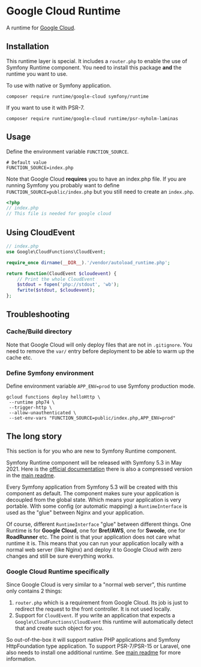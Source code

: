 # Google Cloud Runtime

A runtime for [Google Cloud](https://cloud.google.com/).

## Installation

This runtime layer is special. It includes a `router.php` to enable the use of
Symfony Runtime component. You need to install this package **and** the runtime you
want to use.

To use with native or Symfony application.

```
composer require runtime/google-cloud symfony/runtime
```

If you want to use it with PSR-7.
```
composer require runtime/google-cloud runtime/psr-nyholm-laminas
```

## Usage

Define the environment variable `FUNCTION_SOURCE`.

```
# Default value
FUNCTION_SOURCE=index.php
```

Note that Google Cloud **requires** you to have an index.php file. If you are running
Symfony you probably want to define `FUNCTION_SOURCE=public/index.php` but you
still need to create an `index.php`.

```php
<?php
// index.php
// This file is needed for google cloud
```

## Using CloudEvent

```php
// index.php
use Google\CloudFunctions\CloudEvent;

require_once dirname(__DIR__).'/vendor/autoload_runtime.php';

return function(CloudEvent $cloudevent) {
    // Print the whole CloudEvent
    $stdout = fopen('php://stdout', 'wb');
    fwrite($stdout, $cloudevent);
};
```

## Troubleshooting

### Cache/Build directory

Note that Google Cloud will only deploy files that are not in `.gitignore`. You
need to remove the `var/` entry before deployment to be able to warm up the cache etc.

### Define Symfony environment

Define environment variable `APP_ENV=prod` to use Symfony production mode.

```
gcloud functions deploy helloHttp \
 --runtime php74 \
 --trigger-http \
 --allow-unauthenticated \
 --set-env-vars "FUNCTION_SOURCE=public/index.php,APP_ENV=prod"
```

## The long story

This section is for you who are new to Symfony Runtime component.

Symfony Runtime component will be released with Symfony 5.3 in May 2021. Here is
the [official documentation](https://symfony.com/doc/5.3/components/runtime.html)
there is also a compressed version in the [main readme](https://github.com/php-runtime/runtime).

Every Symfony application from Symfony 5.3 will be created with this component as
default. The component makes sure your application is decoupled from the global state.
Which means your application is very portable. With some config (or automatic mapping)
a `RuntimeInterface` is used as the "glue" between Nginx and your application.

Of course, different `RuntimeInterface` "glue" between different things. One Runtime
is for **Google Cloud**, one for **Bref/AWS**, one for **Swoole**, one for **RoadRunner**
etc. The point is that your application does not care what runtime it is. This means
that you can run your application locally with a normal web server (like Nginx) and
deploy it to Google Cloud with zero changes and still be sure everything works.

### Google Cloud Runtime specifically

Since Google Cloud is very similar to a "normal web server", this runtime only
contains 2 things:
1. `router.php` which is a requirement from Google Cloud. Its job is just to redirect
the request to the front controller. It is not used locally.
2. Support for `CloudEvent`. If you write an application that expects a `Google\CloudFunctions\CloudEvent`
this runtime will automatically detect that and create such object for you.

So out-of-the-box it will support native PHP applications and Symfony HttpFoundation type
application. To support PSR-7/PSR-15 or Laravel, one also needs to install one additional
runtime. See [main readme](https://github.com/php-runtime/runtime) for more information.
